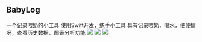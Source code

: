 ## BabyLog
一个记录喂奶的小工具
使用Swift开发，练手小工具
具有记录喂奶，喝水，便便情况，查看历史数据，图表分析功能
![](https://github.com/kklldog/BabyLog/blob/master/BabyLog/iOS%20Simulator%20Screen%20Shot%202015%E5%B9%B43%E6%9C%8812%E6%97%A5%20%E4%B8%8A%E5%8D%881.46.32.png)
![](https://github.com/kklldog/BabyLog/blob/master/BabyLog/iOS%20Simulator%20Screen%20Shot%202015%E5%B9%B43%E6%9C%8812%E6%97%A5%20%E4%B8%8A%E5%8D%881.47.07.png)
![](https://github.com/kklldog/BabyLog/blob/master/BabyLog/iOS%20Simulator%20Screen%20Shot%202015%E5%B9%B43%E6%9C%8812%E6%97%A5%20%E4%B8%8A%E5%8D%881.47.13.png)
